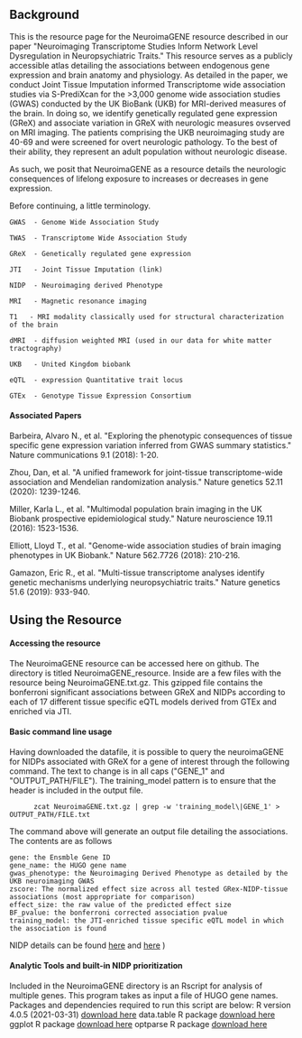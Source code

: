 ## Background

This is the resource page for the NeuroimaGENE resource described in our paper "Neuroimaging Transcriptome Studies Inform Network Level Dysregulation in Neuropsychiatric Traits." This resource serves as a publicly accessible atlas detailing the associations between endogenous gene expression and brain anatomy and physiology. As detailed in the paper, we conduct Joint Tissue Imputation informed Transcriptome wide association studies via S-PrediXcan for the >3,000  genome wide association studies (GWAS) conducted by the UK BioBank (UKB) for MRI-derived measures of the brain. In doing so, we identify genetically regulated gene expression (GReX) and associate variation in GReX with neurologic measures ovserved on MRI imaging. The patients comprising the UKB neuroimaging study are 40-69 and were screened for overt neurologic pathology. To the best of their ability, they represent an adult population without neurologic disease. 

As such, we posit that NeuroimaGENE as a resource details the neurologic consequences of lifelong exposure to increases or decreases in gene expression. 

Before continuing, a little terminology. 

	GWAS  - Genome Wide Association Study
	
	TWAS  - Transcriptome Wide Association Study
	
	GReX  - Genetically regulated gene expression
	
	JTI   - Joint Tissue Imputation (link)
	
	NIDP  - Neuroimaging derived Phenotype
	
	MRI   - Magnetic resonance imaging
	
	T1   - MRI modality classically used for structural characterization of the brain
	
	dMRI  - diffusion weighted MRI (used in our data for white matter tractography)
	
	UKB   - United Kingdom biobank
	
	eQTL  - expression Quantitative trait locus
	
	GTEx  - Genotype Tissue Expression Consortium
	

#### Associated Papers

Barbeira, Alvaro N., et al. "Exploring the phenotypic consequences of tissue specific gene expression variation inferred from GWAS summary statistics." Nature communications 9.1 (2018): 1-20.

Zhou, Dan, et al. "A unified framework for joint-tissue transcriptome-wide association and Mendelian randomization analysis." Nature genetics 52.11 (2020): 1239-1246.

Miller, Karla L., et al. "Multimodal population brain imaging in the UK Biobank prospective epidemiological study." Nature neuroscience 19.11 (2016): 1523-1536.

Elliott, Lloyd T., et al. "Genome-wide association studies of brain imaging phenotypes in UK Biobank." Nature 562.7726 (2018): 210-216.

Gamazon, Eric R., et al. "Multi-tissue transcriptome analyses identify genetic mechanisms underlying neuropsychiatric traits." Nature genetics 51.6 (2019): 933-940.

## Using the Resource

#### Accessing the resource
The NeuroimaGENE resource can be accessed here on github. The directory is titled NeuroimaGENE_resource. Inside are a few files with the resource being NeuroimaGENE.txt.gz. This gzipped file contains the bonferroni significant associations between GReX and NIDPs according to each of 17 different tissue specific eQTL models derived from GTEx and enriched via JTI. 

#### Basic command line usage
Having downloaded the datafile, it is possible to query the neuroimaGENE for NIDPs associated with GReX for a gene of interest through the following command. The text to change is in all caps ("GENE_1" and "OUTPUT_PATH/FILE"). The training_model pattern is to ensure that the header is included in the output file. 

	      zcat NeuroimaGENE.txt.gz | grep -w 'training_model\|GENE_1' > OUTPUT_PATH/FILE.txt
	
The command above will generate an output file detailing the associations. The contents are as follows

	gene: the Ensmble Gene ID
	gene_name: the HUGO gene name 
	gwas_phenotype: the Neuroimaging Derived Phenotype as detailed by the UKB neuroimaging GWAS 
	zscore: The normalized effect size across all tested GRex-NIDP-tissue associations (most appropriate for comparison)
	effect_size: the raw value of the predicted effect size
	BF_pvalue: the bonferroni corrected association pvalue
	training_model: the JTI-enriched tissue specific eQTL model in which the association is found
	
NIDP details can be found [here](https://www.fmrib.ox.ac.uk/ukbiobank/) and [here](https://www.fmrib.ox.ac.uk/ukbiobank/gwaspaper/index.html) )

#### Analytic Tools and built-in NIDP prioritization

Included in the NeuroimaGENE directory is an Rscript for analysis of multiple genes. This program takes as input a file of HUGO gene names. Packages and dependencies required to run this script are below: 
	R version 4.0.5 (2021-03-31) [download here](https://cran.r-project.org)
	data.table R package [download here](https://rdatatable.gitlab.io/data.table/)
	ggplot R package [download here](https://ggplot2.tidyverse.org/)
	optparse R package [download here](https://github.com/trevorld/r-optparse)


	

	
	


	



